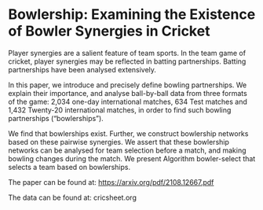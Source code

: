 
# Bowlership: Examining the Existence of Bowler Synergies in Cricket

Player synergies are a salient feature of team sports. In the team game of cricket,
player synergies may be reflected in batting partnerships. Batting partnerships
have been analysed extensively. 

In this paper, we introduce and precisely define
bowling partnerships. We explain their importance, and analyse ball-by-ball
data from three formats of the game: 2,034 one-day international matches, 634
Test matches and 1,432 Twenty-20 international matches, in order to find such
bowling partnerships (“bowlerships”). 

We find that bowlerships exist. Further, we construct bowlership networks based on these pairwise synergies. We assert
that these bowlership networks can be analysed for team selection before a
match, and making bowling changes during the match. We present Algorithm
bowler-select that selects a team based on bowlerships.

The paper can be found at: https://arxiv.org/pdf/2108.12667.pdf

The data can be found at: cricsheet.org


